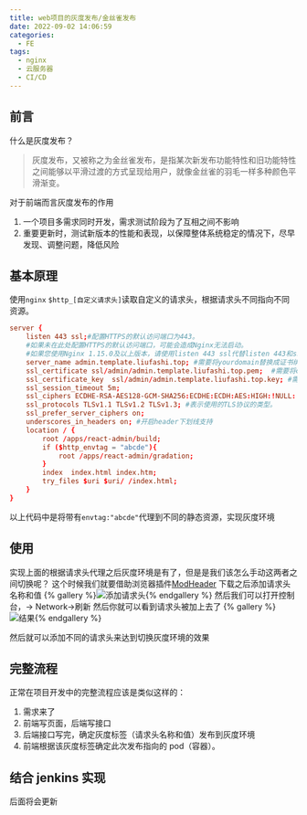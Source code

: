 ```yaml
---
title: web项目的灰度发布/金丝雀发布
date: 2022-09-02 14:06:59
categories:
  - FE
tags:
  - nginx
  - 云服务器
  - CI/CD
---
```


## 前言

什么是灰度发布？

> 灰度发布，又被称之为金丝雀发布，是指某次新发布功能特性和旧功能特性之间能够以平滑过渡的方式呈现给用户，就像金丝雀的羽毛一样多种颜色平滑渐变。

对于前端而言灰度发布的作用

1. 一个项目多需求同时开发，需求测试阶段为了互相之间不影响
2. 重要更新时，测试新版本的性能和表现，以保障整体系统稳定的情况下，尽早发现、调整问题，降低风险

## 基本原理

使用`nginx` `$http_[自定义请求头]`读取自定义的请求头，根据请求头不同指向不同资源。

```conf
server {
	listen 443 ssl;#配置HTTPS的默认访问端口为443。
    #如果未在此处配置HTTPS的默认访问端口，可能会造成Nginx无法启动。
    #如果您使用Nginx 1.15.0及以上版本，请使用listen 443 ssl代替listen 443和ssl on。
    server_name admin.template.liufashi.top; #需要将yourdomain替换成证书绑定的域名。
    ssl_certificate ssl/admin/admin.template.liufashi.top.pem;  #需要将cert-file-name.pem替换成已上传的证书文件的名称。
    ssl_certificate_key  ssl/admin/admin.template.liufashi.top.key; #需要将cert-file-name.key替换成已上传的证书私钥文件的名称。
    ssl_session_timeout 5m;
    ssl_ciphers ECDHE-RSA-AES128-GCM-SHA256:ECDHE:ECDH:AES:HIGH:!NULL:!aNULL:!MD5:!ADH:!RC4;#表示使用的加密套件的类型。
    ssl_protocols TLSv1.1 TLSv1.2 TLSv1.3; #表示使用的TLS协议的类型。
    ssl_prefer_server_ciphers on;
	underscores_in_headers on; #开启header下划线支持
    location / {
		root /apps/react-admin/build;
        if ($http_envtag = "abcde"){
            root /apps/react-admin/gradation;
        }
        index  index.html index.htm;
        try_files $uri $uri/ /index.html;
    }
}
```

以上代码中是将带有`envtag:"abcde"`代理到不同的静态资源，实现灰度环境

## 使用

实现上面的根据请求头代理之后灰度环境是有了，但是是我们该怎么手动这两者之间切换呢？
这个时候我们就要借助浏览器插件[ModHeader](https://chrome.google.com/webstore/detail/modheader/idgpnmonknjnojddfkpgkljpfnnfcklj?hl=zh)
下载之后添加请求头名称和值
{% gallery %}![添加请求头](https://blog.liufashi.top/img/nginx-envtag/1.png){% endgallery %}
然后我们可以打开控制台，-> Network->刷新 然后你就可以看到请求头被加上去了
{% gallery %}![结果](https://blog.liufashi.top/img/nginx-envtag/2.png){% endgallery %}

然后就可以添加不同的请求头来达到切换灰度环境的效果

## 完整流程

正常在项目开发中的完整流程应该是类似这样的：

1. 需求来了
2. 前端写页面，后端写接口
3. 后端接口写完，确定灰度标签（请求头名称和值）发布到灰度环境
4. 前端根据该灰度标签确定此次发布指向的 pod（容器）。

## 结合 jenkins 实现

后面将会更新
